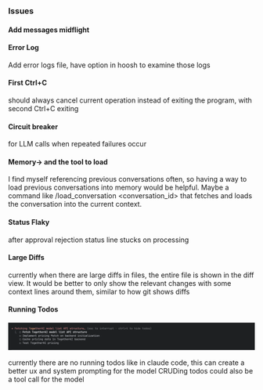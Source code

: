 ### Issues

#### Add messages midflight

#### Error Log

Add error logs file, have option in hoosh to examine those logs

#### First Ctrl+C

should always cancel current operation instead of exiting the program, with second Ctrl+C exiting

#### Circuit breaker

for LLM calls when repeated failures occur

#### Memory-> and the tool to load

I find myself referencing previous conversations often, so having a way to load previous conversations into memory would
be helpful. Maybe a command like /load_conversation <conversation_id> that fetches and loads the conversation into the
current context.

#### Status Flaky

after approval rejection status line stucks on processing

#### Large Diffs

currently when there are large diffs in files, the entire file is shown in the diff view. It would be better to
only show the relevant changes with some context lines around them, similar to how git shows diffs

#### Running Todos

![img.png](img.png)

currently there are no running todos like in claude code, this can create a better ux and system prompting for the model
CRUDing todos could also be a tool call for the model
